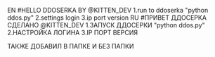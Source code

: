 EN
#HELLO DDOSERKA BY @KITTEN_DEV
1.run to ddoserka "python ddos.py"
2.settings login
3.ip port version
RU
#ПРИВЕТ ДДОСЕРКА СДЕЛАНО @KITTEN_DEV
1.ЗАПУСК ДДОСЕРКИ "python ddos.py"
2.НАСТРОЙКА ЛОГИНА
3.IP ПОРТ ВЕРСИЯ

ТАКЖЕ ДОБАВИЛ В ПАПКЕ И БЕЗ ПАПКИ

